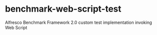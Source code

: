 # benchmark-web-script-test
Alfresco Benchmark Framework 2.0 custom test implementation invoking Web Script
